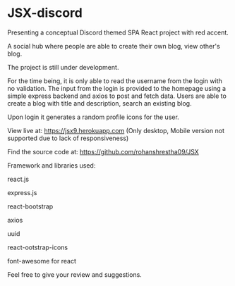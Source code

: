# JSX-discord
 
Presenting a conceptual Discord themed SPA React project with red accent.

A social hub where people are able to create their own blog, view other's blog.

The project is still under development.

For the time being, it is only able to read the username from the login with no validation. The input from the login is provided to the homepage using a simple express backend and axios to post and fetch data. Users are able to create a blog with title and description, search an existing blog.

Upon login it generates a random profile icons for the user.

View live at: https://jsx9.herokuapp.com (Only desktop, Mobile version not supported due to lack of responsiveness)

Find the source code at: https://github.com/rohanshrestha09/JSX

Framework and libraries used:

react.js

express.js

react-bootstrap

axios

uuid

react-ootstrap-icons

font-awesome for react

Feel free to give your review and suggestions.
